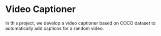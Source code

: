 # Video Captioner
In this project, we develop a video captioner based on COCO dataset to automatically add captions for a random video.
